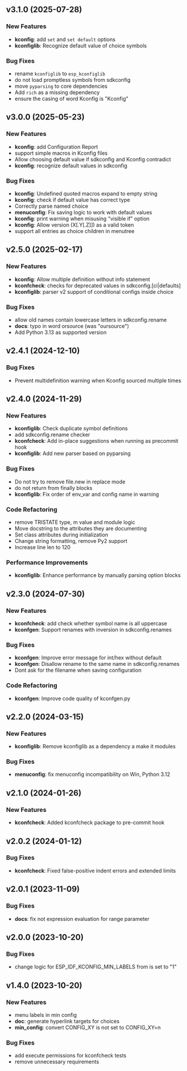 ## v3.1.0 (2025-07-28)

### New Features

- **kconfig**: add `set` and `set default` options
- **kconfiglib**: Recognize default value of choice symbols

### Bug Fixes

- rename `kconfiglib` to `esp_kconfiglib`
- do not load promptless symbols from sdkconfig
- move `pyparsing` to core dependencies
- Add `rich` as a missing dependency
- ensure the casing of word Kconfig is "Kconfig"

## v3.0.0 (2025-05-23)

### New Features

- **kconfig**: add Configuration Report
- support simple macros in Kconfig files
- Allow choosing default value if sdkconfig and Kconfig contradict
- **kconfig**: recognize default values in sdkconfig

### Bug Fixes

- **kconfig**: Undefined quoted macros expand to empty string
- **kconfig**: check if default value has correct type
- Correctly parse named choice
- **menuconfig**: Fix saving logic to work with default values
- **kconfig**: print warning when misusing "visible if" option
- **kconfig**: Allow version (X[.Y[.Z]]) as a valid token
- support all entries as choice children in menutree

## v2.5.0 (2025-02-17)

### New Features

- **kconfig**: Allow multiple definition without info statement
- **kconfcheck**: checks for deprecated values in sdkconfig.[ci|defaults]
- **kconfiglib**: parser v2 support of conditional configs inside choice

### Bug Fixes

- allow old names contain lowercase letters in sdkconfig.rename
- **docs**: typo in word orsource (was "oursource")
- Add Python 3.13 as supported version

## v2.4.1 (2024-12-10)

### Bug Fixes

- Prevent multidefinition warning when Kconfig sourced multiple times

## v2.4.0 (2024-11-29)

### New Features

- **kconfiglib**: Check duplicate symbol definitions
- add sdkconfig.rename checker
- **kconfcheck**: Add in-place suggestions when running as precommit hook
- **kconfiglib**: Add new parser based on pyparsing

### Bug Fixes

- Do not try to remove file.new in replace mode
- do not return from finally blocks
- **kconfiglib**: Fix order of env_var and config name in warning

### Code Refactoring

- remove TRISTATE type, m value and module logic
- Move docstring to the attributes they are documenting
- Set class attributes during initialization
- Change string formatting, remove Py2 support
- Increase line len to 120

### Performance Improvements

- **kconfiglib**: Enhance performance by manually parsing option blocks

## v2.3.0 (2024-07-30)

### New Features

- **kconfcheck**: add check whether symbol name is all uppercase
- **kconfgen**: Support renames with inversion in sdkconfig.renames

### Bug Fixes

- **kconfgen**: Improve error message for int/hex without default
- **kconfgen**: Disallow rename to the same name in sdkconfig.renames
- Dont ask for the filename when saving configuration

### Code Refactoring

- **kconfgen**: Improve code quality of kconfgen.py

## v2.2.0 (2024-03-15)

### New Features

- **kconfiglib**: Remove kconfiglib as a dependency a make it modules

### Bug Fixes

- **menuconfig**: fix menuconfig incompatibility on Win, Python 3.12

## v2.1.0 (2024-01-26)

### New Features

- **kconfcheck**: Added kconfcheck package to pre-commit hook

## v2.0.2 (2024-01-12)

### Bug Fixes

- **kconfcheck**: Fixed false-positive indent errors and extended limits

## v2.0.1 (2023-11-09)

### Bug Fixes

- **docs**: fix not expression evaluation for range parameter

## v2.0.0 (2023-10-20)

### Bug Fixes

- change logic for ESP_IDF_KCONFIG_MIN_LABELS from is set to "1"

## v1.4.0 (2023-10-20)

### New Features

- menu labels in min config
- **doc**: generate hyperlink targets for choices
- **min_config**: convert CONFIG_XY is not set to CONFIG_XY=n

### Bug Fixes

- add execute permissions for kconfcheck tests
- remove unnecessary requirements
